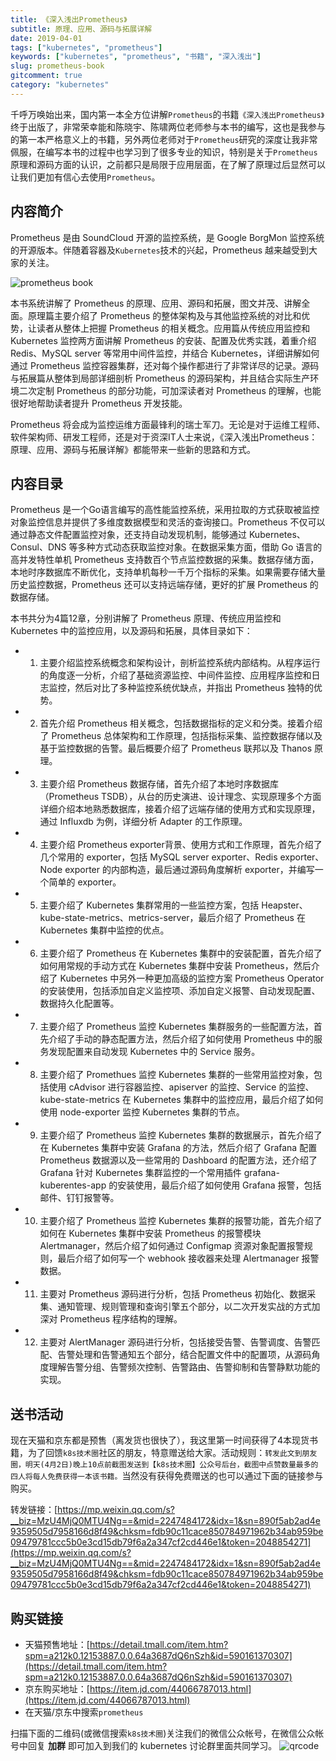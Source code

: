 ```yaml
---
title: 《深入浅出Prometheus》
subtitle: 原理、应用、源码与拓展详解
date: 2019-04-01
tags: ["kubernetes", "prometheus"]
keywords: ["kubernetes", "prometheus", "书籍", "深入浅出"]
slug: prometheus-book
gitcomment: true
category: "kubernetes"
---
```


千呼万唤始出来，国内第一本全方位讲解`Prometheus`的书籍`《深入浅出Prometheus》`终于出版了，非常荣幸能和陈晓宇、陈啸两位老师参与本书的编写，这也是我参与的第一本严格意义上的书籍，另外两位老师对于`Prometheus`研究的深度让我非常佩服，在编写本书的过程中也学习到了很多专业的知识，特别是关于`Prometheus`原理和源码方面的认识，之前都只是局限于应用层面，在了解了原理过后显然可以让我们更加有信心去使用`Prometheus`。

<!--more-->

## 内容简介
Prometheus 是由 SoundCloud 开源的监控系统，是 Google BorgMon 监控系统的开源版本。伴随着容器及`Kubernetes`技术的兴起，Prometheus 越来越受到大家的关注。

![prometheus book](https://bxdc-static.oss-cn-beijing.aliyuncs.com/images/hdK2Su.jpg)

本书系统讲解了 Prometheus 的原理、应用、源码和拓展，图文并茂、讲解全面。原理篇主要介绍了 Prometheus 的整体架构及与其他监控系统的对比和优势，让读者从整体上把握 Prometheus 的相关概念。应用篇从传统应用监控和 Kubernetes 监控两方面讲解 Prometheus 的安装、配置及优秀实践，着重介绍 Redis、MySQL server 等常用中间件监控，并结合 Kubernetes，详细讲解如何通过 Prometheus 监控容器集群，还对每个操作都进行了非常详尽的记录。源码与拓展篇从整体到局部详细剖析 Prometheus 的源码架构，并且结合实际生产环境二次定制 Prometheus 的部分功能，可加深读者对 Prometheus 的理解，也能很好地帮助读者提升 Prometheus 开发技能。

Prometheus 将会成为监控运维方面最锋利的瑞士军刀。无论是对于运维工程师、软件架构师、研发工程师，还是对于资深IT人士来说，《深入浅出Prometheus：原理、应用、源码与拓展详解》都能带来一些新的思路和方式。

## 内容目录
Prometheus 是一个Go语言编写的高性能监控系统，采用拉取的方式获取被监控对象监控信息并提供了多维度数据模型和灵活的查询接口。Prometheus 不仅可以通过静态文件配置监控对象，还支持自动发现机制，能够通过 Kubernetes、Consul、DNS 等多种方式动态获取监控对象。在数据采集方面，借助 Go 语言的高并发特性单机 Prometheus 支持数百个节点监控数据的采集。数据存储方面，本地时序数据库不断优化，支持单机每秒一千万个指标的采集。如果需要存储大量历史监控数据，Prometheus 还可以支持远端存储，更好的扩展 Prometheus 的数据存储。

本书共分为4篇12章，分别讲解了 Prometheus 原理、传统应用监控和 Kubernetes 中的监控应用，以及源码和拓展，具体目录如下：

* 1. 主要介绍监控系统概念和架构设计，剖析监控系统内部结构。从程序运行的角度逐一分析，介绍了基础资源监控、中间件监控、应用程序监控和日志监控，然后对比了多种监控系统优缺点，并指出 Prometheus 独特的优势。
* 2. 首先介绍 Prometheus 相关概念，包括数据指标的定义和分类。接着介绍了 Prometheus 总体架构和工作原理，包括指标采集、监控数据存储以及基于监控数据的告警。最后概要介绍了 Prometheus 联邦以及 Thanos 原理。
* 3. 主要介绍 Prometheus 数据存储，首先介绍了本地时序数据库（Prometheus TSDB），从台的历史演进、设计理念、实现原理多个方面详细介绍本地熟悉数据库，接着介绍了远端存储的使用方式和实现原理，通过 Influxdb 为例，详细分析 Adapter 的工作原理。
* 4. 主要介绍 Prometheus exporter背景、使用方式和工作原理，首先介绍了几个常用的 exporter，包括 MySQL server exporter、Redis exporter、Node exporter 的内部构造，最后通过源码角度解析 exporter，并编写一个简单的 exporter。
* 5. 主要介绍了 Kubernetes 集群常用的一些监控方案，包括 Heapster、kube-state-metrics、metrics-server，最后介绍了 Prometheus 在 Kubernetes 集群中监控的优点。
* 6. 主要介绍了 Prometheus 在 Kubernetes 集群中的安装配置，首先介绍了如何用常规的手动方式在 Kubernetes 集群中安装 Prometheus，然后介绍了 Kubernetes 中另外一种更加高级的监控方案 Prometheus Operator 的安装使用，包括添加自定义监控项、添加自定义报警、自动发现配置、数据持久化配置等。
* 7. 主要介绍了 Prometheus 监控 Kubernetes 集群服务的一些配置方法，首先介绍了手动的静态配置方法，然后介绍了如何使用 Prometheus 中的服务发现配置来自动发现 Kubernetes 中的 Service 服务。
* 8. 主要介绍了 Promethues 监控 Kubernetes 集群的一些常用监控对象，包括使用 cAdvisor 进行容器监控、apiserver 的监控、Service 的监控、kube-state-metrics 在 Kubernetes 集群中的监控应用，最后介绍了如何使用 node-exporter 监控 Kubernetes 集群的节点。
* 9. 主要介绍了 Prometheus 监控 Kubernetes 集群的数据展示，首先介绍了在 Kubernetes 集群中安装 Grafana 的方法，然后介绍了 Grafana 配置 Prometheus 数据源以及一些常用的 Dashboard 的配置方法，还介绍了 Grafana 针对 Kubernetes 集群监控的一个常用插件 grafana-kuberentes-app 的安装使用，最后介绍了如何使用 Grafana 报警，包括邮件、钉钉报警等。
* 10. 主要介绍了 Prometheus 监控 Kubernetes 集群的报警功能，首先介绍了如何在 Kubernetes 集群中安装 Prometheus 的报警模块 Alertmanager，然后介绍了如何通过 Configmap 资源对象配置报警规则，最后介绍了如何写一个 webhook 接收器来处理 Alertmanager 报警数据。
* 11. 主要对 Prometheus 源码进行分析，包括 Prometheus 初始化、数据采集、通知管理、规则管理和查询引擎五个部分，以二次开发实战的方式加深对 Prometheus 程序结构的理解。
* 12. 主要对 AlertManager 源码进行分析，包括接受告警、告警调度、告警匹配、告警处理和告警通知五个部分，结合配置文件中的配置项，从源码角度理解告警分组、告警频次控制、告警路由、告警抑制和告警静默功能的实现。

## 送书活动
现在天猫和京东都是预售（离发货也很快了），我这里第一时间获得了4本现货书籍，为了回馈`k8s技术圈`社区的朋友，特意赠送给大家。活动规则：`转发此文到朋友圈，明天(4月2日)晚上10点前截图发送到【k8s技术圈】公众号后台，截图中点赞数量最多的四人将每人免费获得一本该书籍。`当然没有获得免费赠送的也可以通过下面的链接参与购买。

转发链接：[https://mp.weixin.qq.com/s?__biz=MzU4MjQ0MTU4Ng==&mid=2247484172&idx=1&sn=890f5ab2ad4e9359505d7958166d8f49&chksm=fdb90c11cace850784971962b34ab959be09479781ccc5b0e3cd15db79f6a2a347cf2cd446e1&token=2048854271](https://mp.weixin.qq.com/s?__biz=MzU4MjQ0MTU4Ng==&mid=2247484172&idx=1&sn=890f5ab2ad4e9359505d7958166d8f49&chksm=fdb90c11cace850784971962b34ab959be09479781ccc5b0e3cd15db79f6a2a347cf2cd446e1&token=2048854271)

## 购买链接

* 天猫预售地址：[https://detail.tmall.com/item.htm?spm=a212k0.12153887.0.0.64a3687dQ6nSzh&id=590161370307](https://detail.tmall.com/item.htm?spm=a212k0.12153887.0.0.64a3687dQ6nSzh&id=590161370307)
* 京东购买地址：[https://item.jd.com/44066787013.html](https://item.jd.com/44066787013.html)
* 在天猫/京东中搜索`prometheus`

扫描下面的二维码(或微信搜索`k8s技术圈`)关注我们的微信公众帐号，在微信公众帐号中回复 **加群** 即可加入到我们的 kubernetes 讨论群里面共同学习。
![qrcode](https://www.qikqiak.com/img/posts/qrcode_for_gh_d6dd87b6ceb4_430.jpg)

